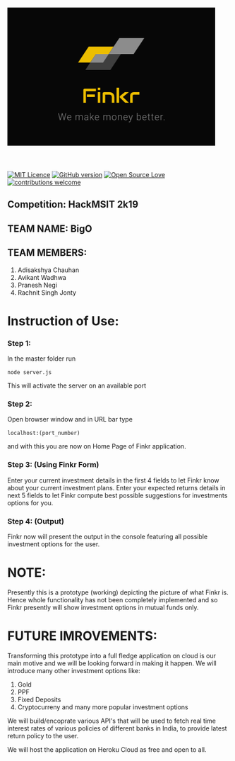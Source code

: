 # <img src="img/finkr_logo_2.png" >
<br/>

[![MIT Licence](https://badges.frapsoft.com/os/mit/mit.png?v=103)](https://opensource.org/licenses/mit-license.php)
[![GitHub version](https://d25lcipzij17d.cloudfront.net/badge.svg?id=gh&type=6&v=1.0.0&x2=0)](http://badge.fury.io/gh/boennemann%2Fbadges)
[![Open Source Love](https://badges.frapsoft.com/os/v2/open-source.svg?v=102)](https://github.com/praneshn99/hm19_BigO)
[![contributions welcome](https://img.shields.io/badge/contributions-welcome-brightgreen.svg?style=flat)](https://github.com/praneshn99/hm19_BigO)




## Competition: HackMSIT 2k19

## TEAM NAME: BigO

## TEAM MEMBERS:
  
  1. Adisakshya Chauhan
  2. Avikant Wadhwa
  3. Pranesh Negi
  4. Rachnit Singh Jonty

# Instruction of Use: 


### Step 1:

In the master folder run
```
node server.js
```
This will activate the server on an available port

### Step 2:

Open browser window and in URL bar type
```
localhost:(port_number)
```
and with this you are now on Home Page of Finkr application.

### Step 3: (Using Finkr Form)

Enter your current investment details in the first 4 fields to let Finkr know about your current investment plans.
Enter your expected returns details in next 5 fields to let Finkr compute best possible suggestions for investments options for you.

### Step 4: (Output)

Finkr now will present the output in the console featuring all possible investment options for the user.

# NOTE:

Presently this is a prototype (working) depicting the picture of what Finkr is.
Hence whole functionality has not been completely implemented and so Finkr presently will show investment options in mutual funds only.

# FUTURE IMROVEMENTS:

Transforming this prototype into a full fledge application on cloud is our main motive and we will be looking forward in making it happen.
We will introduce many other investment options like:
  1. Gold
  2. PPF
  3. Fixed Deposits
  4. Cryptocurreny
  and many more popular investment options

We will build/encoprate various API's that will be used to fetch real time interest rates of various policies of different banks in India, to provide latest return policy to the user.

We will host the application on Heroku Cloud as free and open to all.
